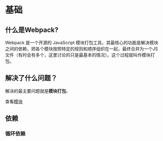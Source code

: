 # 基础

## 什么是Webpack?

Webpack 是一个开源的 JavaScript 模块打包工具，其最核心的功能是解决模块之间的依赖，把各个模块按照特定的规则和顺序组织在一起，最终合并为一个JS 文件（有时会有多个，这里讨论的只是最基本的情况）。这个过程就叫作模块打包。


## 解决了什么问题？

解决的最主要问题就是**模块打包**。

查看[模块](../module)

## 依赖

### 循环依赖